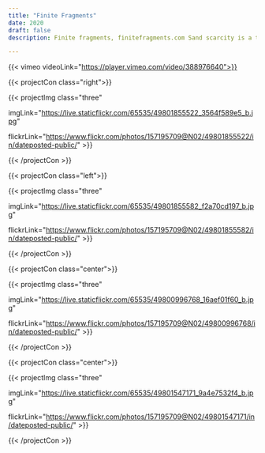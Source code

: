 ```yaml
---
title: "Finite Fragments"
date: 2020
draft: false
description: Finite fragments, finitefragments.com Sand scarcity is a thing! This project attempts to highlight the issue by combining research with making. The process of creating glass from spelt concrete is one that seems almost impossible. However, the outcome is a glistening, indistinguishable piece of glass. This research process attempts illuminate the material value trapped in the objects that we simply throw away.

---
```



{{< vimeo videoLink="https://player.vimeo.com/video/388976640">}} 



{{< projectCon class="right">}}

{{< projectImg class="three"

imgLink="https://live.staticflickr.com/65535/49801855522_3564f589e5_b.jpg" 

flickrLink="https://www.flickr.com/photos/157195709@N02/49801855522/in/dateposted-public/" >}}

{{< /projectCon >}}



{{< projectCon class="left">}}

{{< projectImg class="three"

imgLink="https://live.staticflickr.com/65535/49801855582_f2a70cd197_b.jpg" 

flickrLink="https://www.flickr.com/photos/157195709@N02/49801855582/in/dateposted-public/" >}}

{{< /projectCon >}}

{{< projectCon class="center">}}

{{< projectImg class="three"

imgLink="https://live.staticflickr.com/65535/49800996768_16aef01f60_b.jpg" 

flickrLink="https://www.flickr.com/photos/157195709@N02/49800996768/in/dateposted-public/" >}}

{{< /projectCon >}}


{{< projectCon class="center">}}

{{< projectImg class="three"

imgLink="https://live.staticflickr.com/65535/49801547171_9a4e7532f4_b.jpg" 

flickrLink="https://www.flickr.com/photos/157195709@N02/49801547171/in/dateposted-public/" >}}

{{< /projectCon >}}